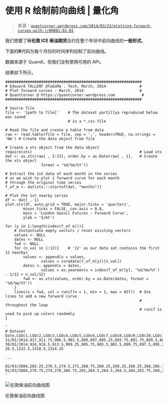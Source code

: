 <!--yml

分类：未分类

日期：2024-05-18 08:08:00

-->

# 使用 R 绘制前向曲线 | 量化角

> 来源：[`quantcorner.wordpress.com/2014/03/23/plotting-forward-curves-with-r/#0001-01-01`](https://quantcorner.wordpress.com/2014/03/23/plotting-forward-curves-with-r/#0001-01-01)

我们想要了解**伦敦 ICE 柴油期货**合约在整个年份中前向曲线的**一般形式**。

下面的**R**代码为每个月份的时间序列绘制了前向曲线。

数据来源于 Quandl，但我们没有使用可用的 API。

结果如下所示。

```
#############################################################
# Edouard TALLENT @TaGoMa . Tech, March, 2014               #
# Plot forward curves - March, 2014                         #
# QuantCorner @ https://quantcorner.wordpress.com            #
#############################################################

# Source file
file <- '[path to file]'    # The dataset partillya reproduced below was saved
                            # in a *.csv file

# Read the file and create a table from data
raw <- read.table(file = file, sep = ',', header=TRUE, na.strings = 'NA') # Create the data object from file

# Create a xts object from the data object
require(xts)                                                # Load xts
dat <- as.xts(raw[ , 2:13], order.by = as.Date(raw[ , 1],   # Create the xts object
                format = '%d/%m/%Y'))

# Extract the 1st data of each month in the series
# as we wish to plot 1 forward curve for each month
# through the original time series
f_of_m <- dat[xts:::startof(dat, "months")]

# Plot the 1st nearby series
df <- dat[ , 1]
plot.xts(df, auto.grid = TRUE, major.ticks = 'quarters',
        minor.ticks = FALSE, cex.axis = 0.8,
        main = 'London Gasoil Futures - Forward Curve',
        ylab = '$/mt')

for (y in 1:length(index(f_of_m))){
    # Instantiate empty vectors / reset existing vectors
    values <- NULL
    dates <- NULL
    fwd <- NULL
    for (n_val in 1:12){    # '12' as our data set contains the first 12 nearbys
        values <- append(x = values,
                values = coredata(f_of_m[y])[n_val])
        dates <- append(x = dates,
                values = as.yearmon(x = index(f_of_m)[y], '%d/%m/%Y') - 1/12 + n_val/12)
        fwd <- as.xts(values, order.by = as.Date(dates, format = '%d/%m/%Y'))
    }
    lines(x = fwd, col = runif(n = 1, min = 1, max = 657))  # Use lines to add a new forward curve
                                                            # throughout the loop
                                                            # runif is used to pick up colors randomly
}

'
# Dataset
Date,LGOc1,LGOc2,LGOc3,LGOc4,LGOc5,LGOc6,LGOc7,LGOc8,LGOc9,LGOc10,LGOc11,LGOc12
31/01/2014,917,911.75,906.5,902.5,899,897,895.25,893.75,891.75,889.5,887.25,884.5
30/01/2014,924,918.5,913.5,909.25,905.75,903.5,901.5,899.75,897.5,895.25,893,890
26.5,1322.5,1318.5,1314.25

...

02/03/2004,283.25,278.5,274.5,271,268.75,268.25,268.25,268.25,268,266.75,264.5,260.25
01/03/2004,279.75,274,270,266.75,265,264.5,264.5,264.5,264,262.75,260,256.25
'
```

![伦敦柴油前向曲线图](https://quantcorner.wordpress.com/wp-content/uploads/2014/03/lgo_fwd_curve.jpg)

伦敦柴油前向曲线图
